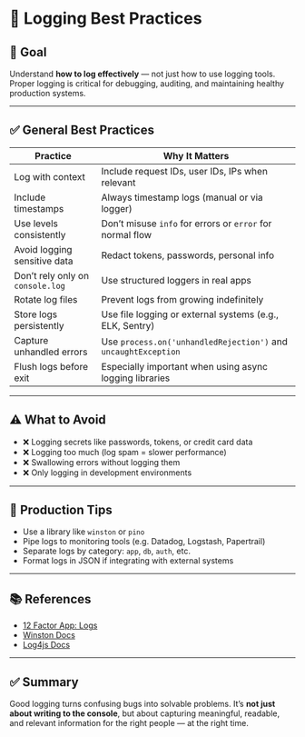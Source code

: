 # 🧭 Logging Best Practices

## 🎯 Goal

Understand **how to log effectively** — not just how to use logging tools. Proper logging is critical for debugging, auditing, and maintaining healthy production systems.

---

## ✅ General Best Practices

| Practice                         | Why It Matters                                                 |
| -------------------------------- | -------------------------------------------------------------- |
| Log with context                 | Include request IDs, user IDs, IPs when relevant               |
| Include timestamps               | Always timestamp logs (manual or via logger)                   |
| Use levels consistently          | Don’t misuse `info` for errors or `error` for normal flow      |
| Avoid logging sensitive data     | Redact tokens, passwords, personal info                        |
| Don’t rely only on `console.log` | Use structured loggers in real apps                            |
| Rotate log files                 | Prevent logs from growing indefinitely                         |
| Store logs persistently          | Use file logging or external systems (e.g., ELK, Sentry)       |
| Capture unhandled errors         | Use `process.on('unhandledRejection')` and `uncaughtException` |
| Flush logs before exit           | Especially important when using async logging libraries        |

---

## ⚠️ What to Avoid

- ❌ Logging secrets like passwords, tokens, or credit card data
- ❌ Logging too much (log spam = slower performance)
- ❌ Swallowing errors without logging them
- ❌ Only logging in development environments

---

## 🧰 Production Tips

- Use a library like `winston` or `pino`
- Pipe logs to monitoring tools (e.g. Datadog, Logstash, Papertrail)
- Separate logs by category: `app`, `db`, `auth`, etc.
- Format logs in JSON if integrating with external systems

---

## 📚 References

- [12 Factor App: Logs](https://12factor.net/logs)
- [Winston Docs](https://github.com/winstonjs/winston)
- [Log4js Docs](https://log4js-node.github.io/log4js-node/)

---

## ✅ Summary

Good logging turns confusing bugs into solvable problems. It’s **not just about writing to the console**, but about capturing meaningful, readable, and relevant information for the right people — at the right time.
